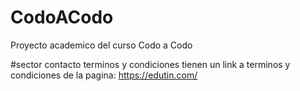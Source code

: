 # CodoACodo
Proyecto academico del curso Codo a Codo

#sector contacto
terminos y condiciones tienen un link a terminos y condiciones de la pagina: https://edutin.com/
